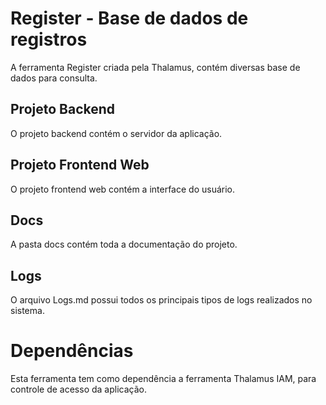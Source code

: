 # Register - Base de dados de registros

A ferramenta Register criada pela Thalamus, contém diversas base de dados para consulta.

## Projeto Backend

O projeto backend contém o servidor da aplicação.

## Projeto Frontend Web

O projeto frontend web contém a interface do usuário. 

## Docs

A pasta docs contém toda a documentação do projeto.

## Logs

O arquivo Logs.md possui todos os principais tipos de logs realizados no sistema.

# Dependências

Esta ferramenta tem como dependência a ferramenta Thalamus IAM, para controle de acesso da aplicação.